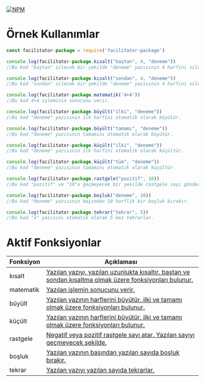 [![NPM](https://nodei.co/npm/facilitator-package.png?downloads=true&downloadRank=true&stars=true)](https://npmjs.com/package/facilitator-package/)

# Örnek Kullanımlar

```js
const facilitator-package = require('facilitator-package')

console.log(facilitator-package.kısalt("baştan", 4, "deneme"))
//Bu kod "baştan" silecek bir şekilde "deneme" yazısının 4 harfini siler.

console.log(facilitator-package.kısalt("sondan", 4, "deneme"))
//Bu kod "sondan" silecek bir şekilde "deneme" yazısının 4 harfini siler.

console.log(facilitator-package.matematik('4+4'))
//Bu kod 4+4 işleminin sonucunu verir.

console.log(facilitator-package.büyült("ilki", "deneme"))
//Bu kod "deneme" yazısının ilk harfini otomatik olarak büyütür.

console.log(facilitator-package.büyült("tamamı", "deneme"))
//Bu kod "deneme" yazısının tamamını otomatik olarak büyütür.

console.log(facilitator-package.küçült("ilki", "deneme"))
//Bu kod "deneme" yazısının ilk harfini otomatik olarak küçültür.

console.log(facilitator-package.küçült("tüm", "deneme"))
//Bu kod "deneme" yazısının tamamını otomatik olarak küçültür.

console.log(facilitator-package.rastgele("pozitif", 10))
//Bu kod "pozitif" ve "10"u geçmeyecek bir şekilde rastgele sayı gönderir.

console.log(facilitator-package.boşluk("deneme", 10))
//Bu kod "deneme" yazısının başından 10 harflik bir boşluk bırakır.

console.log(facilitator-package.tekrar("tekrar", 5))
//Bu kod "a" yazısını otomatik olarak 5 kez tekrarlar.

```

# Aktif Fonksiyonlar

| Fonksiyon | Açıklaması |
|-----------|------------|
| kısalt | [Yazılan yazıyı, yazılan uzunlukta kısaltır. baştan ve sondan kısaltma olmak üzere fonksiyonları bulunur.](https://github.com/SepulturA0/facilitator-package/blob/master/kullan%C4%B1mlar/k%C4%B1salt.md) |
| matematik | [Yazılan işlemin sonucunu verir.](https://github.com/SepulturA0/facilitator-package/blob/master/kullan%C4%B1mlar/matematik.md) |
| büyült | [Yazılan yazının harflerini büyütür. ilki ve tamamı olmak üzere fonksiyonları bulunur.](https://github.com/SepulturA0/facilitator-package/blob/master/kullan%C4%B1mlar/b%C3%BCy%C3%BClt.md) |
| küçült | [Yazılan yazının harflerini büyütür. ilki ve tamamı olmak üzere fonksiyonları bulunur.](https://github.com/SepulturA0/facilitator-package/blob/master/kullan%C4%B1mlar/k%C3%BC%C3%A7%C3%BClt.md) |
| rastgele | [Negatif veya pozitif rastgele sayı atar. Yazılan sayıyı geçmeyecek şekilde.](https://github.com/SepulturA0/facilitator-package/blob/master/kullan%C4%B1mlar/rastgele.md) |
| boşluk | [Yazılan yazının başından yazılan sayıda boşluk bırakır.](https://github.com/SepulturA0/facilitator-package/blob/master/kullan%C4%B1mlar/bo%C5%9Fluk.md) |
| tekrar | [Yazılan yazıyı yazılan sayıda tekrarlar.](https://github.com/SepulturA0/facilitator-package/blob/master/kullan%C4%B1mlar/tekrar.md) |
